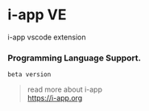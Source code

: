 # i-app VE
i-app vscode extension 
### Programming Language Support.
```
beta version 
```
> read more about i-app  
https://i-app.org